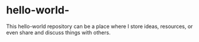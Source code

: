 # hello-world-
This hello-world repository can be a place where I store ideas, resources, or even share and discuss things with others.
